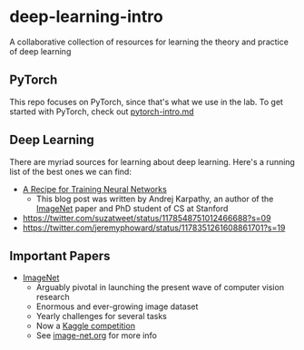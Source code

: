 # deep-learning-intro
A collaborative collection of resources for learning the theory and practice of deep learning


## PyTorch
This repo focuses on PyTorch, since that's what we use in the lab. To get
started with PyTorch, check out
[pytorch-intro.md](https://github.com/AudreyBeard/deep-learning-resources/blob/master/pytorch-intro)

## Deep Learning
There are myriad sources for learning about deep learning. Here's a running
list of the best ones we can find:
- [A Recipe for Training Neural Networks](https://karpathy.github.io/2019/04/25/recipe/)
    - This blog post was written by Andrej Karpathy, an author of the
      [ImageNet](https://arxiv.org/pdf/1409.0575.pdf) paper and PhD student of
      CS at Stanford
- https://twitter.com/suzatweet/status/1178548751012466688?s=09
- https://twitter.com/jeremyphoward/status/1178351261608861701?s=19





## Important Papers
- [ImageNet](https://arxiv.org/pdf/1409.0575.pdf)
    - Arguably pivotal in launching the present wave of computer vision research
    - Enormous and ever-growing image dataset
    - Yearly challenges for several tasks
    - Now a [Kaggle competition](https://www.kaggle.com/c/imagenet-object-localization-challenge)
    - See [image-net.org](http://www.image-net.org/) for more info
